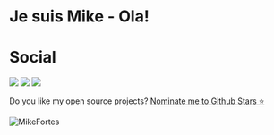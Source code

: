 
<h1 align='Left'>
  Je suis Mike - Ola!
</h1>

# Social
[<img src="https://img.shields.io/badge/medium-%2312100E.svg?&style=for-the-badge&logo=medium&logoColor=white" />](https://mromeiro-f.medium.com)  [<img src="https://img.shields.io/badge/linkedin-%230077B5.svg?&style=for-the-badge&logo=linkedin&logoColor=white" />](https://www.linkedin.com/in/mikefortes/)   [<img src="https://img.shields.io/badge/dev.to-0A0A0A?style=for-the-badge&logo=dev.to&logoColor=white"/>](https://dev.to/mromeiro-f) 

<p align='Left'>
  Do you like my open source projects? <a href='https://stars.github.com/nominate/'>Nominate me to Github Stars ⭐</a>
</p>
<p align="left"> <img src="https://komarev.com/ghpvc/?username=punkays&label=Profile%20views&color=0e75b6&style=flat" alt="MikeFortes" /> </p>

